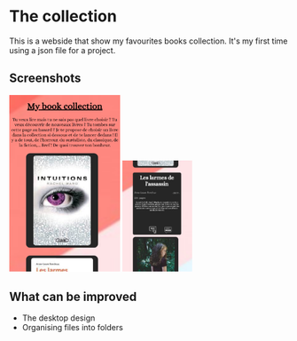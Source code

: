 
# The collection

This is a webside that show my favourites books collection.
It's my first time using a json file for a project. 


## Screenshots

<img src="./assets/theCollection (1).png/" alt="first image og the collection" width="200"/>
<img src="./assets/theCollection (2).png/" alt="second image of the collection" height="200"/>


## What can be improved 
- The desktop design
- Organising files into folders
